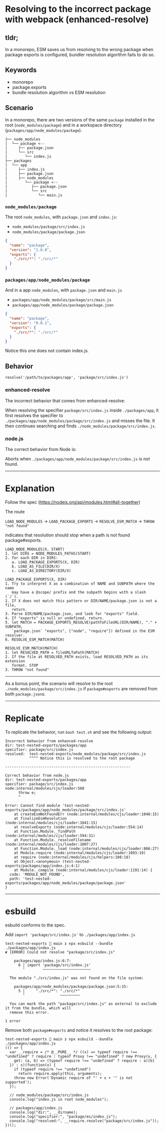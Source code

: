 # Resolving to the incorrect package with webpack (enhanced-resolve)

## tldr;

In a monorepo, ESM saves us from resolving to the wrong package when package exports is configured,
bundler resolution algorithm fails to do so.

## Keywords

* monorepo
* package.exports
* bundle resolution algorithm vs ESM resolution

## Scenario

In a monorepo, there are two versions of the same `package` installed in the root (`node_modules/package`)
and in a workspace directory (`packages/app/node_modules/package`).

```
├── node_modules
|  └── package <--
|     ├── package.json
|     └── src
|        └── index.js
├── packages
|  └── app
|     ├── index.js
|     ├── package.json
|     ├── node_modules
|        └── package <--
|           ├── package.json
|           └── src
|              └── main.js
```

### `node_modules/package`

The root `node_modules`, with `package.json` and `index.js`:

* `node_modules/package/src/index.js`
* `node_modules/package/package.json`

```json
{
  "name": "package",
  "version": "1.0.0",
  "exports": {
    "./src/*": "./src/*"
  }
}
```

### `packages/app/node_modules/package`

And in a app `node_modules`, with `package.json` and `main.js`

* `packages/app/node_modules/package/src/main.js`
* `packages/app/node_modules/package/package.json`

```json
{
  "name": "package",
  "version": "0.0.1",
  "exports": {
    "./src/*": "./src/*"
  }
}
```

Notice this one does not contain index.js.

## Behavior

`resolve('/path/to/packages/app', 'package/src/index.js')`

### enhanced-resolve

The incorrect behavior that comes from enhanced-resolve:

When resolving the specifier `package/src/index.js` inside `./packages/app`,
it first resolves the specifier to `./packages/app/node_modules/package/src/index.js` and misses the file.
It then continues searching and finds `./node_modules/package/src/index.js`.

### node.js

The correct behavior from Node is:

Aborts when `./packages/app/node_modules/package/src/index.js` is not found.

---

# Explanation

Follow the spec (https://nodejs.org/api/modules.html#all-together)

The route

`LOAD_NODE_MODULES` -> `LOAD_PACKAGE_EXPORTS` -> `RESOLVE_ESM_MATCH` -> `THROW "not found"`

indicates that resolution should stop when a path is not found package#exports.

```
LOAD_NODE_MODULES(X, START)
1. let DIRS = NODE_MODULES_PATHS(START)
2. for each DIR in DIRS:
   a. LOAD_PACKAGE_EXPORTS(X, DIR)
   b. LOAD_AS_FILE(DIR/X)
   c. LOAD_AS_DIRECTORY(DIR/X)

LOAD_PACKAGE_EXPORTS(X, DIR)
1. Try to interpret X as a combination of NAME and SUBPATH where the name
   may have a @scope/ prefix and the subpath begins with a slash (`/`).
2. If X does not match this pattern or DIR/NAME/package.json is not a file,
   return.
3. Parse DIR/NAME/package.json, and look for "exports" field.
4. If "exports" is null or undefined, return.
5. let MATCH = PACKAGE_EXPORTS_RESOLVE(pathToFileURL(DIR/NAME), "." + SUBPATH,
   `package.json` "exports", ["node", "require"]) defined in the ESM resolver.
6. RESOLVE_ESM_MATCH(MATCH)

RESOLVE_ESM_MATCH(MATCH)
1. let RESOLVED_PATH = fileURLToPath(MATCH)
2. If the file at RESOLVED_PATH exists, load RESOLVED_PATH as its extension
   format. STOP
3. THROW "not found"
```

---

As a bonus point, the scenario will resolve to the root `./node_modules/package/src/index.js` if `package#exports`
are removed from both `package.json`s.

---

# Replicate

To replicate the behavior, run `bash test.sh` and see the following output:


```
Incorrect behavior from enhanced-resolve
dir: test-nested-exports/packages/app
specifier: package/src/index.js
resolved:  test-nested-exports/node_modules/package/src/index.js
           ^^^^ Notice this is resolved to the root package

---------------------------------------------------------

Correct behavior from node.js
dir: test-nested-exports/packages/app
specifier: package/src/index.js
node:internal/modules/cjs/loader:560
      throw e;
      ^

Error: Cannot find module 'test-nested-exports/packages/app/node_modules/package/src/index.js'
    at createEsmNotFoundErr (node:internal/modules/cjs/loader:1048:15)
    at finalizeEsmResolution (node:internal/modules/cjs/loader:1041:15)
    at resolveExports (node:internal/modules/cjs/loader:554:14)
    at Function.Module._findPath (node:internal/modules/cjs/loader:594:31)
    at Function.Module._resolveFilename (node:internal/modules/cjs/loader:1007:27)
    at Function.Module._load (node:internal/modules/cjs/loader:866:27)
    at Module.require (node:internal/modules/cjs/loader:1093:19)
    at require (node:internal/modules/cjs/helpers:108:18)
    at Object.<anonymous> (test-nested-exports/packages/app/index.js:4:1)
    at Module._compile (node:internal/modules/cjs/loader:1191:14) {
  code: 'MODULE_NOT_FOUND',
  path: 'test-nested-exports/packages/app/node_modules/package/package.json'
}
```

---

# esbuild

esbuild conforms to the spec.

Add `import 'package/src/index.js'` to `./packages/app/index.js`

```
test-nested-exports  main ❯ npx esbuild --bundle ./packages/app/index.js
✘ [ERROR] Could not resolve "package/src/index.js"

    packages/app/index.js:6:7:
      6 │ import 'package/src/index.js'
        ╵        ~~~~~~~~~~~~~~~~~~~~~~

  The module "./src/index.js" was not found on the file system:

    packages/app/node_modules/package/package.json:5:15:
      5 │     "./src/*": "./src/*"
        ╵                ~~~~~~~~~

  You can mark the path "package/src/index.js" as external to exclude it from the bundle, which will
  remove this error.

1 error
```

Remove both `package#exports` and notice it resolves to the root package:

```
test-nested-exports  main ❯ npx esbuild --bundle ./packages/app/index.js
(() => {
  var __require = /* @__PURE__ */ ((x) => typeof require !== "undefined" ? require : typeof Proxy !== "undefined" ? new Proxy(x, {
    get: (a, b) => (typeof require !== "undefined" ? require : a)[b]
  }) : x)(function(x) {
    if (typeof require !== "undefined")
      return require.apply(this, arguments);
    throw new Error('Dynamic require of "' + x + '" is not supported');
  });

  // node_modules/package/src/index.js
  console.log("index.js in root node_modules");

  // packages/app/index.js
  console.log("dir:", __dirname);
  console.log("specifier:", "package/es/index.js");
  console.log("resolved:", __require.resolve("package/src/index.js"));
})();
```
